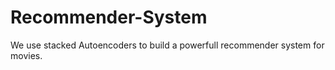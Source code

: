 # Recommender-System
We use stacked Autoencoders to build a powerfull recommender system for movies.
